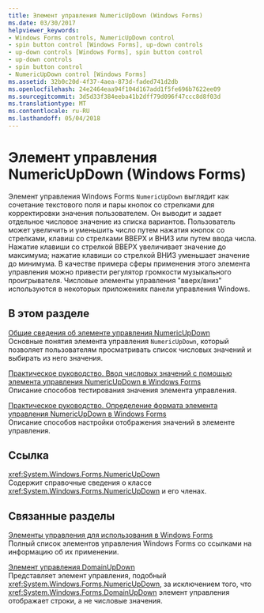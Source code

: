 ```yaml
---
title: Элемент управления NumericUpDown (Windows Forms)
ms.date: 03/30/2017
helpviewer_keywords:
- Windows Forms controls, NumericUpDown control
- spin button control [Windows Forms], up-down controls
- up-down controls [Windows Forms], spin button control
- up-down controls
- spin button control
- NumericUpDown control [Windows Forms]
ms.assetid: 32b0c20d-4f37-4aea-873d-faded741d2db
ms.openlocfilehash: 24e2464eaa94f104d167add1f5fe696b7622ee09
ms.sourcegitcommit: 3d5d33f384eeba41b2dff79d096f47ccc8d8f03d
ms.translationtype: MT
ms.contentlocale: ru-RU
ms.lasthandoff: 05/04/2018
---
```

# <a name="numericupdown-control-windows-forms"></a>Элемент управления NumericUpDown (Windows Forms)
Элемент управления Windows Forms `NumericUpDown` выглядит как сочетание текстового поля и пары кнопок со стрелками для корректировки значения пользователем. Он выводит и задает отдельное числовое значение из списка вариантов. Пользователь может увеличить и уменьшить число путем нажатия кнопок со стрелками, клавиш со стрелками ВВЕРХ и ВНИЗ или путем ввода числа. Нажатие клавиши со стрелкой ВВЕРХ увеличивает значение до максимума; нажатие клавиши со стрелкой ВНИЗ уменьшает значение до минимума. В качестве примера сферы применения этого элемента управления можно привести регулятор громкости музыкального проигрывателя. Числовые элементы управления "вверх/вниз" используются в некоторых приложениях панели управления Windows.  
  
## <a name="in-this-section"></a>В этом разделе  
 [Общие сведения об элементе управления NumericUpDown](../../../../docs/framework/winforms/controls/numericupdown-control-overview-windows-forms.md)  
 Основные понятия элемента управления `NumericUpDown`, который позволяет пользователям просматривать список числовых значений и выбирать из него значения.  
  
 [Практическое руководство. Ввод числовых значений с помощью элемента управления NumericUpDown в Windows Forms](../../../../docs/framework/winforms/controls/set-and-return-numeric-values-with-wf-numericupdown-control.md)  
 Описание способов тестирования значения элемента управления.  
  
 [Практическое руководство. Определение формата элемента управления NumericUpDown в Windows Forms](../../../../docs/framework/winforms/controls/how-to-set-the-format-for-the-windows-forms-numericupdown-control.md)  
 Описание способов настройки отображения значений в элементе управления.  
  
## <a name="reference"></a>Ссылка  
 <xref:System.Windows.Forms.NumericUpDown>  
 Содержит справочные сведения о классе <xref:System.Windows.Forms.NumericUpDown> и его членах.  
  
## <a name="related-sections"></a>Связанные разделы  
 [Элементы управления для использования в Windows Forms](../../../../docs/framework/winforms/controls/controls-to-use-on-windows-forms.md)  
 Полный список элементов управления Windows Forms со ссылками на информацию об их применении.  
  
 [Элемент управления DomainUpDown](../../../../docs/framework/winforms/controls/domainupdown-control-windows-forms.md)  
 Представляет элемент управления, подобный <xref:System.Windows.Forms.NumericUpDown>, за исключением того, что <xref:System.Windows.Forms.DomainUpDown> элемент управления отображает строки, а не числовые значения.
